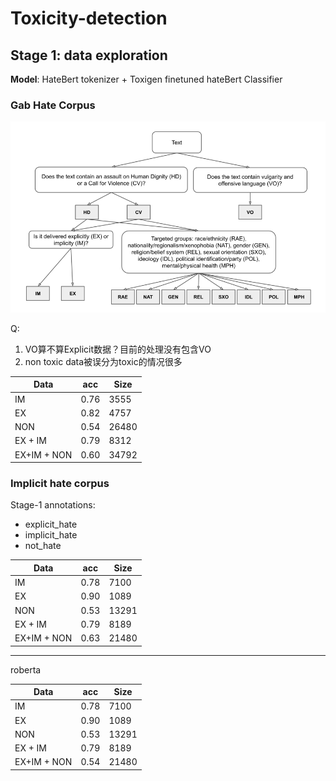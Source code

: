 # Toxicity-detection

## Stage 1: data exploration

**Model**: HateBert tokenizer + Toxigen finetuned hateBert Classifier

### Gab Hate Corpus

![image-20220705201233925](README.assets/image-20220705201233925.png)

Q: 

1.  VO算不算Explicit数据？目前的处理没有包含VO
2. non toxic data被误分为toxic的情况很多

| Data        | acc  | Size  |
| ----------- | ---- | ----- |
| IM          | 0.76 | 3555  |
| EX          | 0.82 | 4757  |
| NON         | 0.54 | 26480 |
| EX + IM     | 0.79 | 8312  |
| EX+IM + NON | 0.60 | 34792 |

### Implicit hate corpus

Stage-1 annotations:  

- explicit_hate
- implicit_hate
- not_hate

| Data        | acc  | Size  |
| ----------- | ---- | ----- |
| IM          | 0.78 | 7100  |
| EX          | 0.90 | 1089  |
| NON         | 0.53 | 13291 |
| EX + IM     | 0.79 | 8189  |
| EX+IM + NON | 0.63 | 21480 |

----

roberta

| Data        | acc  | Size  |
| ----------- | ---- | ----- |
| IM          | 0.78 | 7100  |
| EX          | 0.90 | 1089  |
| NON         | 0.53 | 13291 |
| EX + IM     | 0.79 | 8189  |
| EX+IM + NON | 0.54 | 21480 |